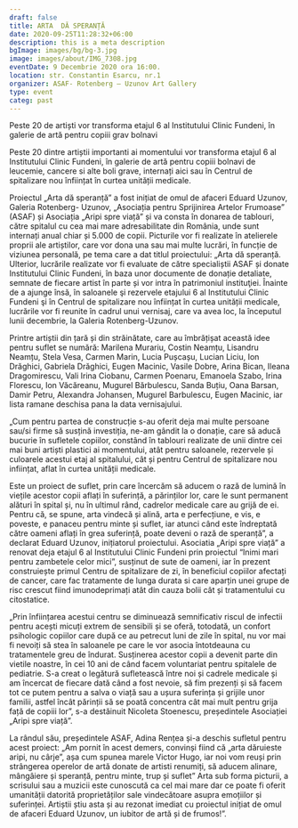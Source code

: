 ```yaml
---
draft: false
title: ARTA  DĂ SPERANȚĂ
date: 2020-09-25T11:28:32+06:00
description: this is a meta description
bgImage: images/bg/bg-3.jpg
image: images/about/IMG_7308.jpg
eventDate: 9 Decembrie 2020 ora 16:00.
location: str. Constantin Esarcu, nr.1
organizer: ASAF- Rotenberg – Uzunov Art Gallery
type: event
categ: past
---
```



Peste 20 de artiști vor transforma etajul 6 al Institutului Clinic Fundeni, în galerie de artă pentru copiii grav bolnavi

Peste 20 dintre artiștii importanti ai momentului vor transforma etajul 6 al Institutului Clinic Fundeni, în galerie de artă pentru copiii bolnavi de leucemie, cancere si alte boli grave, internați aici sau în Centrul de spitalizare nou înființat în curtea unității medicale.

Proiectul „Arta dă speranță” a fost inițiat de omul de afaceri Eduard Uzunov, Galeria Rotenberg- Uzunov, „Asociația pentru Sprijinirea Artelor Frumoase” (ASAF) și Asociația „Aripi spre viață” și va consta în donarea de tablouri, către spitalul cu cea mai mare adresabilitate din România, unde sunt internați anual chiar și 5.000 de copii. Picturile vor fi realizate în atelierele proprii ale artiștilor, care vor dona una sau mai multe lucrări, în funcție de viziunea personală, pe tema care a dat titlul proiectului: „Arta dă speranță. Ulterior, lucrările realizate vor fi evaluate de către specialiștii ASAF și donate Institutului Clinic Fundeni, în baza unor documente de donație detaliate, semnate de fiecare artist în parte și vor intra în patrimoniul instituţiei. Înainte de a ajunge însă, în saloanele şi rezervele etajului 6 al Institutului Clinic Fundeni şi în Centrul de spitalizare nou înființat în curtea unității medicale, lucrările vor fi reunite în cadrul unui vernisaj, care va avea loc, la începutul lunii decembrie, la Galeria Rotenberg-Uzunov.

Printre artiștii din țară și din străinătate, care au îmbrățișat această idee pentru suflet se numără: Marilena Murariu, Costin Neamțu, Lisandru Neamțu, Stela Vesa, Carmen Marin, Lucia Pușcașu, Lucian Liciu, Ion Drăghici, Gabriela Drăghici, Eugen Macinic, Vasile Dobre, Arina Bican, Ileana Dragomirescu, Vali Irina Ciobanu, Carmen Poenaru, Emanoela Szabo, Irina Florescu, Ion Văcăreanu, Mugurel Bărbulescu, Sanda Buțiu, Oana Barsan, Damir Petru, Alexandra Johansen, Mugurel Barbulescu, Eugen Macinic, iar lista ramane deschisa pana la data vernisajului.

„Cum pentru partea de construcție s-au oferit deja mai multe persoane sau/si firme să susțină investiția, ne-am gândit la o donație, care să aducă bucurie în sufletele copiilor, constând în tablouri realizate de unii dintre cei mai buni artiști plastici ai momentului, atât pentru saloanele, rezervele și culoarele acestui etaj al spitalului, cât și pentru Centrul de spitalizare nou inființat, aflat în curtea unității medicale.

Este un proiect de suflet, prin care încercăm să aducem o rază de lumină în viețile acestor copii aflați în suferință, a părinților lor, care le sunt permanent alături în spital și, nu în ultimul rând, cadrelor medicale care au grijă de ei. Pentru că, se spune, arta vindecă și alină, arta e perfecțiune, e vis, e poveste, e panaceu pentru minte și suflet, iar atunci când este îndreptată către oameni aflați în grea suferință, poate deveni o rază de speranță”, a declarat Eduard Uzunov, inițiatorul proiectului. Asociatia „Aripi spre viață” a renovat deja etajul 6 al Institutului Clinic Fundeni prin proiectul “Inimi mari pentru zambetele celor mici”, susținut de sute de oameni, iar în prezent construiește primul Centru de spitalizare de zi, în beneficiul copiilor afectați de cancer, care fac tratamente de lunga durata si care aparțin unei grupe de risc crescut fiind imunodeprimați atât din cauza bolii cât și tratamentului cu citostatice.

„Prin înființarea acestui centru se diminuează semnificativ riscul de infectii pentru acești micuți extrem de sensibili și se oferă, totodată, un confort psihologic copiilor care după ce au petrecut luni de zile în spital, nu vor mai fi nevoiți să stea în saloanele pe care le vor asocia întotdeauna cu tratamentele greu de îndurat. Susținerea acestor copii a devenit parte din vietile noastre, în cei 10 ani de când facem voluntariat pentru spitalele de pediatrie. S-a creat o legătură sufletească între noi și cadrele medicale și am încercat de fiecare dată când a fost nevoie, să fim prezenți și să facem tot ce putem pentru a salva o viață sau a ușura suferința și grijile unor familii, astfel încât părinții să se poată concentra cât mai mult pentru grija față de copiii lor”, s-a destăinuit Nicoleta Stoenescu, președintele Asociației „Aripi spre viață”.

La rândul său, președintele ASAF, Adina Rențea și-a deschis sufletul pentru acest proiect: „Am pornit în acest demers, convinși fiind că „arta dăruieste aripi, nu cârje”, așa cum spunea marele Victor Hugo, iar noi vom reuși prin strângerea operelor de artă donate de artisti renumiți, să aducem alinare, mângâiere și speranță, pentru minte, trup și suflet” Arta sub forma picturii, a scrisului sau a muzicii este cunoscută ca cel mai mare dar ce poate fi oferit umanității datorită proprietăților sale vindecătoare asupra emoțiilor și suferinței. Artiștii știu asta și au rezonat imediat cu proiectul inițiat de omul de afaceri Eduard Uzunov, un iubitor de artă și de frumos!”.